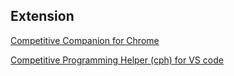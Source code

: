 ## Extension

<a href="https://chrome.google.com/webstore/detail/competitive-companion/cjnmckjndlpiamhfimnnjmnckgghkjbl"> Competitive Companion for Chrome</a>

<a href="https://marketplace.visualstudio.com/items?itemName=DivyanshuAgrawal.competitive-programming-helper"> Competitive Programming Helper (cph) for VS code</a>
